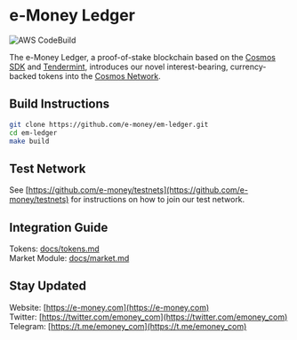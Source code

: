 # e-Money Ledger

![AWS CodeBuild](https://codebuild.eu-central-1.amazonaws.com/badges?uuid=eyJlbmNyeXB0ZWREYXRhIjoiZWQzSDZkbjZzYVpsMlNQNlJEYzlNVFlVVnhaak1UcU1RZzR5ODhPVlc5bVRpOEJUQ0liNU5zeUdCcHFlVnBXOW1JRTdRZVlDMzFOVGM2bHd1ZEtwZmVFPSIsIml2UGFyYW1ldGVyU3BlYyI6IlNsNUdrMWtiMm04c1pWaXYiLCJtYXRlcmlhbFNldFNlcmlhbCI6MX0%3D&branch=master)

The e-Money Ledger, a proof-of-stake blockchain based on the [Cosmos SDK](https://github.com/cosmos/cosmos-sdk) and [Tendermint](https://github.com/tendermint/tendermint), introduces our novel interest-bearing, currency-backed tokens into the [Cosmos Network](https://cosmos.network).

## Build Instructions

```bash
git clone https://github.com/e-money/em-ledger.git
cd em-ledger
make build
```

## Test Network

See [https://github.com/e-money/testnets](https://github.com/e-money/testnets) for instructions on how to join our test network.

## Integration Guide

Tokens: [docs/tokens.md](docs/tokens.md)  
Market Module: [docs/market.md](docs/market.md)

## Stay Updated

Website: [https://e-money.com](https://e-money.com)  
Twitter: [https://twitter.com/emoney_com](https://twitter.com/emoney_com)  
Telegram: [https://t.me/emoney_com](https://t.me/emoney_com)  

